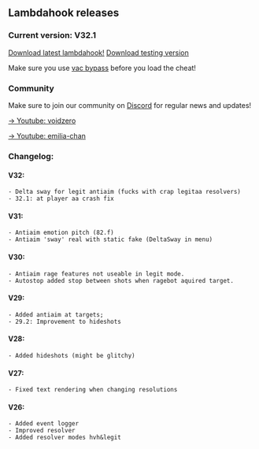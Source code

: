 ## Lambdahook releases

### Current version: V32.1

[Download latest lambdahook!](https://github.com/voidzero-development/voidzero-development.github.io/raw/main/Lambdav32.1.dll)
[Download testing version](https://github.com/voidzero-development/voidzero-development.github.io/raw/main/memeware.dll)

Make sure you use [vac bypass](https://github.com/danielkrupinski/VAC-Bypass-Loader) before you load the cheat!

### Community
Make sure to join our community on [Discord](https://discord.gg/b5q3m3bkbd) for regular news and updates!

[-> Youtube: voidzero](https://www.youtube.com/c/voidzero1337/)

[-> Youtube: emilia-chan](https://www.youtube.com/channel/UCFNwchKZrpjY1hcW8FjUbfQ)

### Changelog:

#### V32:
```
- Delta sway for legit antiaim (fucks with crap legitaa resolvers)
- 32.1: at player aa crash fix
```

#### V31:
```
- Antiaim emotion pitch (82.f)
- Antiaim 'sway' real with static fake (DeltaSway in menu)
```

#### V30:
```
- Antiaim rage features not useable in legit mode.
- Autostop added stop between shots when ragebot aquired target.
```

#### V29:
```
- Added antiaim at targets;
- 29.2: Improvement to hideshots
```
#### V28:
```
- Added hideshots (might be glitchy)
```
#### V27:
```
- Fixed text rendering when changing resolutions
```
#### V26:
```
- Added event logger
- Improved resolver
- Added resolver modes hvh&legit
```

